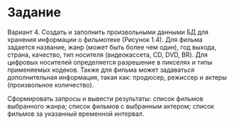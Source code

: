 # Задание
Вариант 4. 
Создать и заполнить произвольными данными БД для хранения информации о фильмотеке (Рисунок 1.4).
Для фильма задается название, жанр (может быть более чем один), год выхода, страна, качество, тип носителя (видеокассета, CD, DVD, BR). Для цифровых носителей определяется разрешение в пикселях и типы применяемых кодеков. Также для фильма может задаваться дополнительная информация, такая как: продюсер, режиссер и актеры (произвольное количество).

Сформировать запросы и вывести результаты:
список фильмов выбранного жанра;
список фильмов с выбранным актером;
список фильмов за указанный временной интервал.
